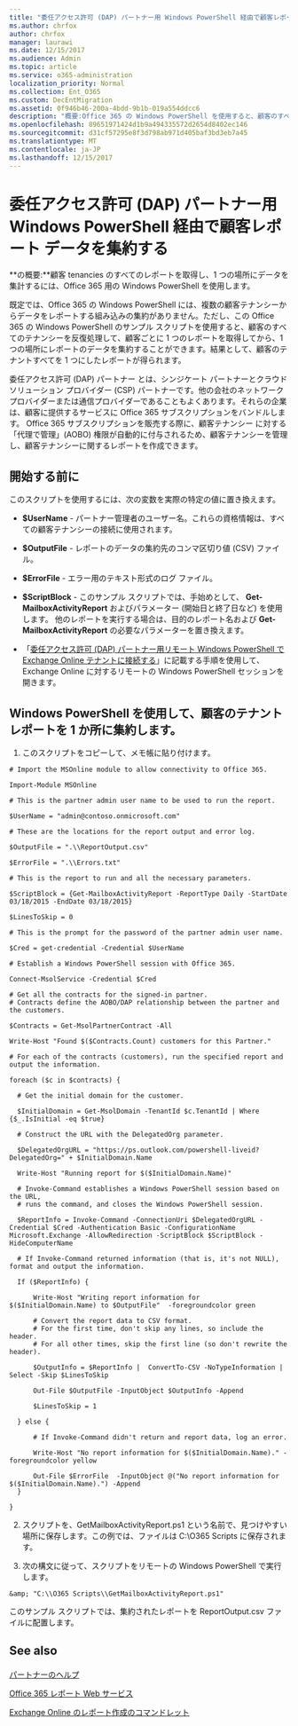 ```yaml
---
title: "委任アクセス許可 (DAP) パートナー用 Windows PowerShell 経由で顧客レポート データを集約する"
ms.author: chrfox
author: chrfox
manager: laurawi
ms.date: 12/15/2017
ms.audience: Admin
ms.topic: article
ms.service: o365-administration
localization_priority: Normal
ms.collection: Ent_O365
ms.custom: DecEntMigration
ms.assetid: 0f946b46-200a-4bdd-9b1b-019a554ddcc6
description: "概要:Office 365 の Windows PowerShell を使用すると、顧客のすべてのテナンシーでレポートを取得し、1 つの場所にデータを集約できます。"
ms.openlocfilehash: 89651971424d1b9a494335572d2654d8402ec146
ms.sourcegitcommit: d31cf57295e8f3d798ab971d405baf3bd3eb7a45
ms.translationtype: MT
ms.contentlocale: ja-JP
ms.lasthandoff: 12/15/2017
---
```

# <a name="aggregate-customer-reporting-data-via-windows-powershell-for-delegated-access-permission-dap-partners"></a>委任アクセス許可 (DAP) パートナー用 Windows PowerShell 経由で顧客レポート データを集約する

 **の概要:**顧客 tenancies のすべてのレポートを取得し、1 つの場所にデータを集計するには、Office 365 用の Windows PowerShell を使用します。
  
既定では、Office 365 の Windows PowerShell には、複数の顧客テナンシーからデータをレポートする組み込みの集約がありません。ただし、この Office 365 の Windows PowerShell のサンプル スクリプトを使用すると、顧客のすべてのテナンシーを反復処理して、顧客ごとに 1 つのレポートを取得してから、1 つの場所にレポートのデータを集約することができます。結果として、顧客のテナントすべてを 1 つにしたレポートが得られます。 
  
委任アクセス許可 (DAP) パートナー とは、シンジケート パートナーとクラウド ソリューション プロバイダー (CSP) パートナーです。他の会社のネットワーク プロバイダーまたは通信プロバイダーであることもよくあります。それらの企業は、顧客に提供するサービスに Office 365 サブスクリプションをバンドルします。 Office 365 サブスクリプションを販売する際に、顧客テナンシー に対する「代理で管理」(AOBO) 権限が自動的に付与されるため、顧客テナンシーを管理し、顧客テナンシーに関するレポートを作成できます。
## <a name="before-you-begin"></a>開始する前に

このスクリプトを使用するには、次の変数を実際の特定の値に置き換えます。
  
- **$UserName** - パートナー管理者のユーザー名。これらの資格情報は、すべての顧客テナンシーの接続に使用されます。
    
- **$OutputFile** - レポートのデータの集約先のコンマ区切り値 (CSV) ファイル。
    
- **$ErrorFile** - エラー用のテキスト形式のログ ファイル。
    
- **$ScriptBlock** - このサンプル スクリプトでは、手始めとして、 **Get-MailboxActivityReport** およびパラメーター (開始日と終了日など) を使用します。 他のレポートを実行する場合は、目的のレポート名および **Get-MailboxActivityReport** の必要なパラメーターを置き換えます。
    
- 「[委任アクセス許可 (DAP) パートナー用リモート Windows PowerShell で Exchange Online テナントに接続する](connect-to-exchange-online-tenants-with-remote-windows-powershell-for-delegated.md)」に記載する手順を使用して、Exchange Online に対するリモートの Windows PowerShell セッションを開きます。
    
## <a name="use-windows-powershell-to-aggregate-customer-tenant-reports-to-a-single-location"></a>Windows PowerShell を使用して、顧客のテナント レポートを 1 か所に集約します。

1. このスクリプトをコピーして、メモ帳に貼り付けます。
    
  ```
  # Import the MSOnline module to allow connectivity to Office 365.

Import-Module MSOnline

# This is the partner admin user name to be used to run the report.

$UserName = "admin@contoso.onmicrosoft.com"

# These are the locations for the report output and error log.

$OutputFile = ".\\ReportOutput.csv"

$ErrorFile = ".\\Errors.txt"

# This is the report to run and all the necessary parameters.

$ScriptBlock = {Get-MailboxActivityReport -ReportType Daily -StartDate 03/18/2015 -EndDate 03/18/2015}

$LinesToSkip = 0

# This is the prompt for the password of the partner admin user name.

$Cred = get-credential -Credential $UserName

# Establish a Windows PowerShell session with Office 365.

Connect-MsolService -Credential $Cred

# Get all the contracts for the signed-in partner.  
# Contracts define the AOBO/DAP relationship between the partner and the customers.

$Contracts = Get-MsolPartnerContract -All

Write-Host "Found $($Contracts.Count) customers for this Partner."

# For each of the contracts (customers), run the specified report and output the information.

foreach ($c in $contracts) { 

    # Get the initial domain for the customer.

    $InitialDomain = Get-MsolDomain -TenantId $c.TenantId | Where {$_.IsInitial -eq $true}

    # Construct the URL with the DelegatedOrg parameter.
    
    $DelegatedOrgURL = "https://ps.outlook.com/powershell-liveid?DelegatedOrg=" + $InitialDomain.Name
        
    Write-Host "Running report for $($InitialDomain.Name)"

    # Invoke-Command establishes a Windows PowerShell session based on the URL,
    # runs the command, and closes the Windows PowerShell session.
    
    $ReportInfo = Invoke-Command -ConnectionUri $DelegatedOrgURL -Credential $Cred -Authentication Basic -ConfigurationName Microsoft.Exchange -AllowRedirection -ScriptBlock $ScriptBlock -HideComputerName

    # If Invoke-Command returned information (that is, it's not NULL), format and output the information.
    
    If ($ReportInfo) {

        Write-Host "Writing report information for $($InitialDomain.Name) to $OutputFile"  -foregroundcolor green

        # Convert the report data to CSV format.
        # For the first time, don't skip any lines, so include the header.
        # For all other times, skip the first line (so don't rewrite the header).
        
        $OutputInfo = $ReportInfo |  ConvertTo-CSV -NoTypeInformation | Select -Skip $LinesToSkip

        Out-File $OutputFile -InputObject $OutputInfo -Append

        $LinesToSkip = 1

    } else {

        # If Invoke-Command didn't return and report data, log an error.
        
        Write-Host "No report information for $($InitialDomain.Name)." -foregroundcolor yellow
           
        Out-File $ErrorFile  -InputObject @("No report information for $($InitialDomain.Name).") -Append
    }

}

  ```

2. スクリプトを、GetMailboxActivityReport.ps1 という名前で、見つけやすい場所に保存します。この例では、ファイルは C:\\O365 Scripts に保存されます。 
    
3. 次の構文に従って、スクリプトをリモートの Windows PowerShell で実行します。
    
  ```
  &amp; "C:\\O365 Scripts\\GetMailboxActivityReport.ps1"
  ```

このサンプル スクリプトでは、集約されたレポートを ReportOutput.csv ファイルに配置します。
  
## <a name="see-also"></a>See also

#### 

[パートナーのヘルプ](https://go.microsoft.com/fwlink/p/?LinkID=533477)
  
[Office 365 レポート Web サービス](https://go.microsoft.com/fwlink/p/?LinkId=532777)
  
[Exchange Online のレポート作成のコマンドレット](https://go.microsoft.com/fwlink/p/?LinkId=526430)

